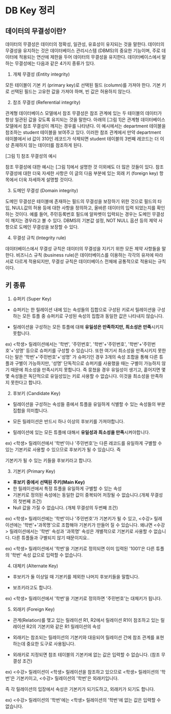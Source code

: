 # DB Key 정리

## 데이터의 무결성이란?

데이터의 무결성은 데이터의 정확성, 일관성, 유효성이 유지되는 것을 말한다. 데이터의 무결성을 유지하는 것은 데이터베이스 관리시스템 (DBMS)의 중요한 기능이며, 주로 데이터에 적용되는 연산에 제한을 두어 데이터의 무결성을 유지한다. 데이터베이스에서 말하는 무결성에는 다음과 같은 4가지 종류가 있다.

1. 개체 무결성 (Entity integrity)

모든 테이블이 기본 키 (primary key)로 선택된 필드 (column)를 가져야 한다. 기본 키로 선택된 필드는 고유한 값을 가져야 하며, 빈 값은 허용하지 않는다.

2. 참조 무결성 (Referential integrity)

관계형 데이터베이스 모델에서 참조 무결성은 참조 관계에 있는 두 테이블의 데이터가 항상 일관된 값을 갖도록 유지되는 것을 말한다. 아래의 [그림 1]은 관계형 데이터베이스 모델에서 참조 무결성이 깨지는 경우를 나타낸다. 이 예시에서는 department 테이블을 참조하는 student 테이블을 보여주고 있다. 이러한 참조 관계에서 만약 department 테이블에서 id 값이 310인 레코드가 삭제되면 student 테이블의 3번째 레코드는 더 이상 존재하지 않는 데이터를 참조하게 된다.

[그림 1] 참조 무결성의 예시

참조 무결성에 대한 예시는 [그림 1]에서 설명한 것 이외에도 더 많은 것들이 있다. 참조 무결성에 대한 더욱 자세한 사항은 이 글의 다음 부분에 있는 외래 키 (foreign key) 항목에서 더욱 자세하게 설명할 것이다.

3. 도메인 무결성 (Domain integrity)

도메인 무결성은 테이블에 존재하는 필드의 무결성을 보장하기 위한 것으로 필드의 타입, NULL값의 허용 등에 대한 사항을 정의하고, 올바른 데이터의 입력 되었는지를 확인하는 것이다. 예를 들어, 주민등록번호 필드에 알파벳이 입력되는 경우는 도메인 무결성이 깨지는 경우라고 볼 수 있다. DBMS의 기본값 설정, NOT NULL 옵션 등의 제약 사항으로 도메인 무결성을 보장할 수 있다.

4. 무결성 규칙 (Integrity rule)

데이터베이스에서 무결성 규칙은 데이터의 무결성을 지키기 위한 모든 제약 사항들을 말한다. 비즈니스 규칙 (business rule)은 데이터베이스를 이용하는 각각의 유저에 따라 서로 다르게 적용되지만, 무결성 규칙은 데이터베이스 전체에 공통적으로 적용되는 규칙이다.

## 키 종류

1. 슈퍼키 (Super Key)

* 슈퍼키는 한 릴레이션 내에 있는 속성들의 집합으로 구성된 키로서 릴레이션을 구성하는 모든 튜플 중 슈퍼키로 구성된 속성의 집합과 동일한 값은 나타내지 않습니다.

* 릴레이션을 구성하는 모든 튜플에 대해 **유일성은 만족하지만, 최소성은 만족**시키지 못합니다.

ex) <학생> 릴레이션에서는 '학번', '주민번호', '학번'+'주민번호', '학번'+'주민번호'+'성명' 등으로 슈퍼키를 구성할 수 있습니다. 또한 여기서 최소성을 만족시키지 못한다는 말은 '학번'+'주민번호'+'성명' 가 슈퍼기인 경우 3개의 속성 조합을 통해 다른 튜플과 구별이 가능하지만, '성명' 단독적으로 슈퍼키를 사용했을 때는 구별이 가능하지 않기 때문에 최소성을 만족시키지 못합니다. 즉 뭉쳤을 경우 유일성이 생기고, 흩어지면 몇몇 속성들은 독단적으로 유일성있는 키로 사용할 수 없습니다. 이것을 최소성을 만족하지 못한다고 합니다.

2. 후보키 (Candidate Key)

* 릴레이션을 구성하는 속성들 중에서 튜플을 유일하게 식별할 수 있는 속성들의 부분집합을 의미합니다.

* 모든 릴레이션은 반드시 하나 이상의 후보키를 가져야합니다.

* 릴레이션에 있는 모든 튜플에 대해서 **유일성과 최소성을 만족**시켜야합니다.

ex) <학생> 릴레이션에서 '학번'이나 '주민번호'는 다른 레코드를 유일하게 구별할 수 있는 기본키로 사용할 수 있으므로 후보키가 될 수 있습니다. 즉

기본키가 될 수 있는 키들을 후보키라고 합니다.

3. 기본키 (Primary Key)

* **후보키 중에서 선택된 주키(Main Key)**
* 한 릴레이션에서 특정 튜플을 유일하게 구별할 수 있는 속성
* 기본키로 정의된 속성에는 동일한 값이 중복되어 저장될 수 없습니다.(개체 무결성의 첫번째 조건)
* Null 값을 가질 수 없습니다. (개체 무결성의 두번째 조건)



ex) <학생> 릴레이션에는 '학번'이나 '주민번호'가 기본키가 될 수 있고, <수강> 릴레이션에는 '학번'+'과목명'으로 조합해야 기본키가 만들어 질 수 있습니다. 왜냐면 <수강> 릴레이션에서는 '학번' 속성과 '과목명' 속성은 개별적으로 기본키로 사용할 수 없습니다. 다른 튜플들과 구별되지 않기 때문이지요..

ex) <학생> 릴레이션에서 '학번'을 기본키로 정의되면 이미 입력된 '1001'은 다른 튜플의 '학번' 속성 값으로 입력할 수 없습니다.

4. 대체키 (Alternate Key)

* 후보키가 둘 이상일 때 기본키를 제외한 나머지 후보키들을 말합니다.

* 보조키라고도 합니다.

ex) <학생> 릴레이션에서 '학번'을 기본키로 정의하면 '주민번호'는 대체키가 됩니다.

5. 외래키 (Foreign Key)

* 관계(Relation)를 맺고 있는 릴레이션 R1, R2에서 릴레이션 R1이 참조하고 있는 릴레이션 R2의 기본키와 같은 R1 릴레이션의 속성

* 외래키는 참조되는 릴레이션의 기본키와 대응되어 릴레이션 간에 참조 관계를 표현하는데 중요한 도구로 사용됩니다.

* 외래키로 지정되면 참조 테이블의 기본키에 없는 값은 입력할 수 없습니다. (참조 무결성 조건)

ex) <수강> 릴레이션이 <학생> 릴레이션을 참조하고 있으므로 <학생> 릴레이션의 '학번'은 기본키이고, <수강> 릴레이션의 '학번'은 외래키입니다.

즉 각 릴레이션의 입장에서 속성은 기본키가 되기도하고, 외래키가 되기도 합니다.

ex) <수강> 릴레이션의 '학번'에는 <학생> 릴레이션의 '학번'에 없는 값은 입력할 수 없습니다.
